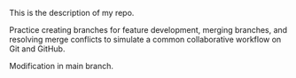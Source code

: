 This is the description of my repo.

Practice creating branches for feature development, merging branches, and resolving merge conflicts to simulate a common collaborative workflow on Git and GitHub.


Modification in main branch.


